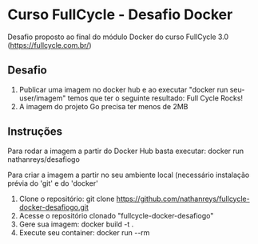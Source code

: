 # Curso FullCycle - Desafio Docker

Desafio proposto ao final do módulo Docker do curso FullCycle 3.0 (https://fullcycle.com.br/)

## Desafio
  1. Publicar uma imagem no docker hub e ao executar "docker run seu-user/imagem" temos que ter o seguinte resultado: Full Cycle Rocks!
  2. A imagem do projeto Go precisa ter menos de 2MB

## Instruções
  Para rodar a imagem a partir do Docker Hub basta executar: docker run nathanreys/desafiogo
  
  Para criar a imagem a partir no seu ambiente local (necessário instalação prévia do 'git' e do 'docker'
  1. Clone o repositório: git clone https://github.com/nathanreys/fullcycle-docker-desafiogo.git
  2. Acesse o repositório clonado "fullcycle-docker-desafiogo"
  3. Gere sua imagem: docker build -t <nome-da-sua-imagem> .
  4. Execute seu container: docker run --rm <nome-da-sua-imagem>
  
  
